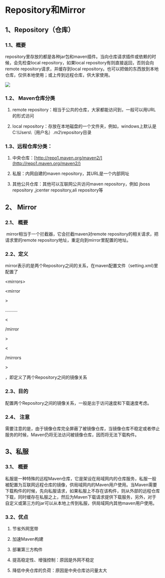 # Repository和Mirror

## 1、Repository（仓库）

### 1.1、概要

​ repository里存放的都是各种jar包和maven插件。当向仓库请求插件或依赖的时候，会先检查local repository，如果local repository有则直接返回，否则会向remote repository请求，并缓存到local repository。也可以把做的东西放到本地仓库，仅供本地使用；或上传到远程仓库，供大家使用。

![](http://opzv089nq.bkt.clouddn.com/17-7-2/70113161.jpg)

### 1.2、 Maven仓库分类

1. remote repository：相当于公共的仓库，大家都能访问到，一般可以用URL的形式访问

2. local repository：存放在本地磁盘的一个文件夹，例如，windows上默认是C:\Users\｛用户名｝.m2\repository目录

### 1.3、远程仓库分类：

1. 中央仓库：[http://repo1.maven.org/maven2/](http://repo1.maven.org/maven2/)

2. 私服：内网自建的maven repository，其URL是一个内部网址

3. 其他公共仓库：其他可以互联网公共访问maven repository，例如 jboss repository ,jcenter repository,ali repository等

## 2、 Mirror

### 2.1、 概要

​        mirror相当于一个拦截器，它会拦截maven对remote repository的相关请求，把请求里的remote repository地址，重定向到mirror里配置的地址。

### 2.2、定义

mirror表示的是两个Repository之间的关系，在maven配置文件（setting.xml\)里配置了

&lt;mirrors&gt;

&lt;mirror



&gt;

..........

&lt;

/mirror

&gt;

&lt;

/mirrors

&gt;

，即定义了两个Repository之间的镜像关系

### 2.3、目的

​ 配置两个Repository之间的镜像关系，一般是出于访问速度和下载速度考虑。

### 2.4、 注意

​ 需要注意的是，由于镜像仓库完全屏蔽了被镜像仓库，当镜像仓库不稳定或者停止服务的时候，Maven仍将无法访问被镜像仓库，因而将无法下载构件。

## 3、私服

### 3.1、 概要

私服是一种特殊的远程Maven仓库，它是架设在局域网内的仓库服务，私服一般被配置为互联网远程仓库的镜像，供局域网内的Maven用户使用。当Maven需要下载构件的时候，先向私服请求，如果私服上不存在该构件，则从外部的远程仓库下载，同时缓存在私服之上，然后为Maven下载请求提供下载服务，另外，对于自定义或第三方的jar可以从本地上传到私服，供局域网内其他maven用户使用。

### 3.2、优点

1. 节省外网宽带

2. 加速Maven构建

3. 部署第三方构件

4. 提高稳定性、增强控制：原因是外网不稳定

5. 降低中央仓库的负荷：原因是中央仓库访问量太大



